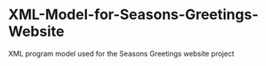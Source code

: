 # XML-Model-for-Seasons-Greetings-Website
XML program model used for the Seasons Greetings website project
